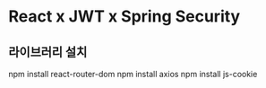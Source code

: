 # React x JWT x Spring Security

## 라이브러리 설치
npm install react-router-dom
npm install axios
npm install js-cookie